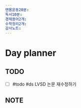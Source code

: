 ```yaml
---
맨몸운동20분: 
독서10분: 
경제용어2개: 
수학정리2개: 
감사노트: 
---
```


# Day planner




## TODO 
- [ ] #todo #ds LVSD 논문 재수정하기 


## NOTE
